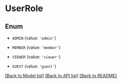 # UserRole


## Enum

* `ADMIN` (value: `'admin'`)

* `MEMBER` (value: `'member'`)

* `VIEWER` (value: `'viewer'`)

* `GUEST` (value: `'guest'`)

[[Back to Model list]](../README.md#documentation-for-models) [[Back to API list]](../README.md#documentation-for-api-endpoints) [[Back to README]](../README.md)


